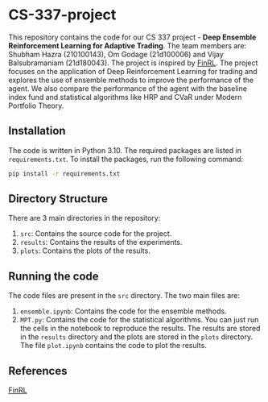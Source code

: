 # CS-337-project

This repository contains the code for our CS 337 project - **Deep Ensemble Reinforcement Learning for Adaptive
Trading**. The team members are: Shubham Hazra (210100143), Om Godage (21d100006) and 
Vijay Balsubramaniam (21d180043). The project is inspired by [FinRL](https://github.com/AI4Finance-Foundation/FinRL).
The project focuses on the application of Deep Reinforcement Learning for trading and 
explores the use of ensemble methods to improve the performance of the agent. We also 
compare the performance of the agent with the baseline index fund and statistical algorithms
like HRP and CVaR under Modern Portfolio Theory.

## Installation

The code is written in Python 3.10. The required packages are listed in `requirements.txt`.
To install the packages, run the following command:

```bash
pip install -r requirements.txt
```

## Directory Structure

There are 3 main directories in the repository:

1. `src`: Contains the source code for the project.
2. `results`: Contains the results of the experiments.
3. `plots`: Contains the plots of the results.

## Running the code

The code files are present in the `src` directory. 
The two main files are:
1. `ensemble.ipynb`: Contains the code for the ensemble methods.
2. `MPT.py`: Contains the code for the statistical algorithms.
You can just run the cells in the notebook to reproduce the results. The results are stored
in the `results` directory and the plots are stored in the `plots` directory.
The file `plot.ipynb` contains the code to plot the results.

## References
[FinRL](https://github.com/AI4Finance-Foundation/FinRL)
